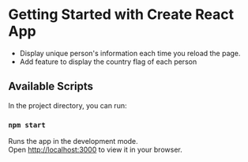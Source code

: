# Getting Started with Create React App

- Display unique person's information each time you reload the page.
- Add feature to display the country flag of each person
## Available Scripts

In the project directory, you can run:

### `npm start`

Runs the app in the development mode.\
Open [http://localhost:3000](http://localhost:3000) to view it in your browser.


